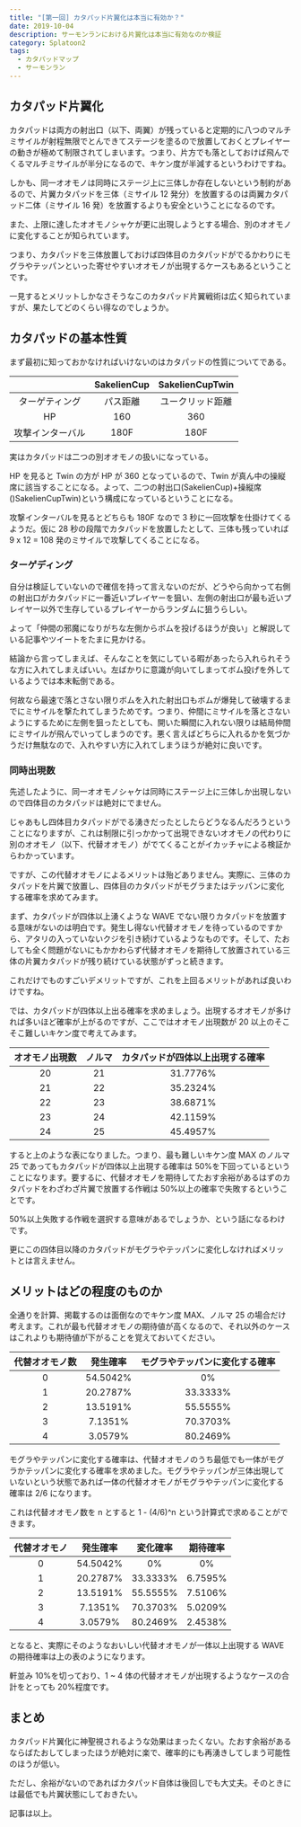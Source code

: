 ```yaml
---
title: "[第一回] カタパッド片翼化は本当に有効か？"
date: 2019-10-04
description: サーモンランにおける片翼化は本当に有効なのか検証
category: Splatoon2
tags:
  - カタパッドマップ
  - サーモンラン
---
```


## カタパッド片翼化

カタパッドは両方の射出口（以下、両翼）が残っていると定期的に八つのマルチミサイルが射程無限でとんできてステージを塗るので放置しておくとプレイヤーの動きが極めて制限されてしまいます。つまり、片方でも落としておけば飛んでくるマルチミサイルが半分になるので、キケン度が半減するというわけですね。

しかも、同一オオモノは同時にステージ上に三体しか存在しないという制約があるので、片翼カタパッドを三体（ミサイル 12 発分）を放置するのは両翼カタパッド二体（ミサイル 16 発）を放置するよりも安全ということになるのです。

また、上限に達したオオモノシャケが更に出現しようとする場合、別のオオモノに変化することが知られています。

つまり、カタパッドを三体放置しておけば四体目のカタパッドがでるかわりにモグラやテッパンといった寄せやすいオオモノが出現するケースもあるということです。

一見するとメリットしかなさそうなこのカタパッド片翼戦術は広く知られていますが、果たしてどのくらい得なのでしょうか。

## カタパッドの基本性質

まず最初に知っておかなければいけないのはカタパッドの性質についてである。

|                  | SakelienCup | SakelienCupTwin  |
| :--------------: | :---------: | :--------------: |
|  ターゲティング  |  パス距離   | ユークリッド距離 |
|        HP        |     160     |       360        |
| 攻撃インターバル |    180F     |       180F       |

実はカタパッドは二つの別オオモノの扱いになっている。

HP を見ると Twin の方が HP が 360 となっているので、Twin が真ん中の操縦席に該当することになる。よって、二つの射出口(SakelienCup)+操縦席()SakelienCupTwin)という構成になっているということになる。

攻撃インターバルを見るとどちらも 180F なので 3 秒に一回攻撃を仕掛けてくるようだ。仮に 28 秒の段階でカタパッドを放置したとして、三体も残っていれば 9 x 12 = 108 発のミサイルで攻撃してくることになる。

### ターゲディング

自分は検証していないので確信を持って言えないのだが、どうやら向かって右側の射出口がカタパッドに一番近いプレイヤーを狙い、左側の射出口が最も近いプレイヤー以外で生存しているプレイヤーからランダムに狙うらしい。

よって「仲間の邪魔になりがちな左側からボムを投げるほうが良い」と解説している記事やツイートをたまに見かける。

結論から言ってしまえば、そんなことを気にしている暇があったら入れられそうな方に入れてしまえばいい。左ばかりに意識が向いてしまってボム投げを外しているようでは本末転倒である。

何故なら最速で落とさない限りボムを入れた射出口もボムが爆発して破壊するまでにミサイルを撃たれてしまうためです。つまり、仲間にミサイルを落とさないようにするために左側を狙ったとしても、開いた瞬間に入れない限りは結局仲間にミサイルが飛んでいってしまうのです。悪く言えばどちらに入れるかを気づかうだけ無駄なので、入れやすい方に入れてしまうほうが絶対に良いです。

### 同時出現数

先述したように、同一オオモノシャケは同時にステージ上に三体しか出現しないので四体目のカタパッドは絶対にでません。

じゃあもし四体目カタパッドがでる湧きだったとしたらどうなるんだろうということになりますが、これは制限に引っかかって出現できないオオモノの代わりに別のオオモノ（以下、代替オオモノ）がでてくることがイカッチャによる検証からわかっています。

ですが、この代替オオモノによるメリットは殆どありません。実際に、三体のカタパッドを片翼で放置し、四体目のカタパッドがモグラまたはテッパンに変化する確率を求めてみます。

まず、カタパッドが四体以上湧くような WAVE でない限りカタパッドを放置する意味がないのは明白です。発生し得ない代替オオモノを待っているのですから、アタリの入っていないクジを引き続けているようなものです。そして、たおしても全く問題がないにもかかわらず代替オオモノを期待して放置されている三体の片翼カタパッドが残り続けている状態がずっと続きます。

これだけでものすごいデメリットですが、これを上回るメリットがあれば良いわけですね。

では、カタパッドが四体以上出る確率を求めましょう。出現するオオモノが多ければ多いほど確率が上がるのですが、ここではオオモノ出現数が 20 以上のそこそこ難しいキケン度で考えてみます。

| オオモノ出現数 | ノルマ | カタパッドが四体以上出現する確率 |
| :------------: | :----: | :------------------------------: |
|       20       |   21   |             31.7776%             |
|       21       |   22   |             35.2324%             |
|       22       |   23   |             38.6871%             |
|       23       |   24   |             42.1159%             |
|       24       |   25   |             45.4957%             |

すると上のような表になりました。つまり、最も難しいキケン度 MAX のノルマ 25 であってもカタパッドが四体以上出現する確率は 50%を下回っているということになります。要するに、代替オオモノを期待してたおす余裕があるはずのカタパッドをわざわざ片翼で放置する作戦は 50%以上の確率で失敗するということです。

50%以上失敗する作戦を選択する意味があるでしょうか、という話になるわけです。

更にこの四体目以降のカタパッドがモグラやテッパンに変化しなければメリットとは言えません。

## メリットはどの程度のものか

全通りを計算、掲載するのは面倒なのでキケン度 MAX、ノルマ 25 の場合だけ考えます。これが最も代替オオモノの期待値が高くなるので、それ以外のケースはこれよりも期待値が下がることを覚えておいてください。

| 代替オオモノ数 | 発生確率 | モグラやテッパンに変化する確率 |
| :------------: | :------: | :----------------------------: |
|       0        | 54.5042% |               0%               |
|       1        | 20.2787% |            33.3333%            |
|       2        | 13.5191% |            55.5555%            |
|       3        | 7.1351%  |            70.3703%            |
|       4        | 3.0579%  |            80.2469%            |

モグラやテッパンに変化する確率は、代替オオモノのうち最低でも一体がモグラかテッパンに変化する確率を求めました。モグラやテッパンが三体出現していないという状態であれば一体の代替オオモノがモグラやテッパンに変化する確率は 2/6 になります。

これは代替オオモノ数を n とすると 1 - (4/6)^n という計算式で求めることができます。

| 代替オオモノ | 発生確率 | 変化確率 | 期待確率 |
| :----------: | :------: | :------: | :------: |
|      0       | 54.5042% |    0%    |    0%    |
|      1       | 20.2787% | 33.3333% | 6.7595%  |
|      2       | 13.5191% | 55.5555% | 7.5106%  |
|      3       | 7.1351%  | 70.3703% | 5.0209%  |
|      4       | 3.0579%  | 80.2469% | 2.4538%  |

となると、実際にそのようなおいしい代替オオモノが一体以上出現する WAVE の期待確率は上の表のようになります。

軒並み 10%を切っており、1 ~ 4 体の代替オオモノが出現するようなケースの合計をとっても 20%程度です。

## まとめ

カタパッド片翼化に神聖視されるような効果はまったくない。たおす余裕があるならばたおしてしまったほうが絶対に楽で、確率的にも再湧きしてしまう可能性のほうが低い。

ただし、余裕がないのであればカタパッド自体は後回しでも大丈夫。そのときには最低でも片翼状態にしておきたい。

記事は以上。
